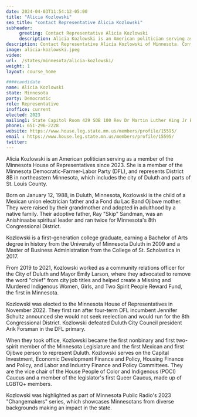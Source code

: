 ```yaml
---
date: 2024-04-03T11:54:12-05:00
title: "Alicia Kozlowski"
seo_title: "contact Representative Alicia Kozlowski"
subheader:
     greeting: Contact Representative Alicia Kozlowski
     description: Alicia Kozlowski is an American politician serving as a member of the Minnesota House of Representatives since 2023. She is a member of the Minnesota Democratic-Farmer-Labor Party (DFL), and represents District 8B in northeastern Minnesota, which includes the city of Duluth and parts of St. Louis County.
description: Contact Representative Alicia Kozlowski of Minnesota. Contact information for Alicia Kozlowski includes email address, phone number, and mailing address.
image: alicia-kozlowski.jpeg
video:
url:  /states/minnesota/alicia-kozlowski/
weight: 1
layout: course_home

####candidate
name: Alicia Kozlowski
state: Minnesota
party: Democratic
role: Representative
inoffice: current
elected: 2023
mailing1: State Capitol Room 429 SOB 100 Rev Dr Martin Luther King Jr Blvd St. Paul, MN 55155-1298
phone1: 651-296-2228
website: https://www.house.leg.state.mn.us/members/profile/15595/
email : https://www.house.leg.state.mn.us/members/profile/15595/
twitter:
---
```


Alicia Kozlowski is an American politician serving as a member of the Minnesota House of Representatives since 2023. She is a member of the Minnesota Democratic-Farmer-Labor Party (DFL), and represents District 8B in northeastern Minnesota, which includes the city of Duluth and parts of St. Louis County.

Born on January 12, 1988, in Duluth, Minnesota, Kozlowski is the child of a Mexican union electrician father and a Fond du Lac Band Ojibwe mother. They were raised by their grandmother and adopted in adulthood by a native family. Their adoptive father, Ray "Skip" Sandman, was an Anishinaabe spiritual leader and ran twice for Minnesota's 8th Congressional District.

Kozlowski is a first-generation college graduate, earning a Bachelor of Arts degree in history from the University of Minnesota Duluth in 2009 and a Master of Business Administration from the College of St. Scholastica in 2017.

From 2019 to 2021, Kozlowski worked as a community relations officer for the City of Duluth and Mayor Emily Larson, where they advocated to remove the word "chief" from city job titles and helped create a Missing and Murdered Indigenous Women, Girls, and Two Spirit People Reward Fund, the first in Minnesota.

Kozlowski was elected to the Minnesota House of Representatives in November 2022. They first ran after four-term DFL incumbent Jennifer Schultz announced she would not seek reelection and would run for the 8th Congressional District. Kozlowski defeated Duluth City Council president Arik Forsman in the DFL primary.

When they took office, Kozlowski became the first nonbinary and first two-spirit member of the Minnesota Legislature and the first Mexican and first Ojibwe person to represent Duluth. Kozlowski serves on the Capital Investment, Economic Development Finance and Policy, Housing Finance and Policy, and Labor and Industry Finance and Policy Committees. They are the vice chair of the House People of Color and Indigenous (POCI) Caucus and a member of the legislator's first Queer Caucus, made up of LGBTQ+ members.

Kozlowski was highlighted as part of Minnesota Public Radio's 2023 "Changemakers" series, which showcases Minnesotans from diverse backgrounds making an impact in the state.
